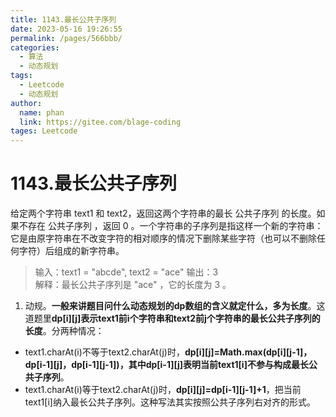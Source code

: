 ```yaml
---
title: 1143.最长公共子序列
date: 2023-05-16 19:26:55
permalink: /pages/566bbb/
categories: 
  - 算法
  - 动态规划
tags: 
  - Leetcode
  - 动态规划
author: 
  name: phan
  link: https://gitee.com/blage-coding
tages: Leetcode
---
```

# 1143.最长公共子序列

给定两个字符串 text1 和 text2，返回这两个字符串的最长 公共子序列 的长度。如果不存在 公共子序列 ，返回 0 。一个字符串的子序列是指这样一个新的字符串：它是由原字符串在不改变字符的相对顺序的情况下删除某些字符（也可以不删除任何字符）后组成的新字符串。

> 输入：text1 = "abcde", text2 = "ace" 
> 输出：3  
> 解释：最长公共子序列是 "ace" ，它的长度为 3 。

1. 动规。**一般来讲题目问什么动态规划的dp数组的含义就定什么，多为长度**。这道题里**dp[i][j\]表示text1前i个字符串和text2前j个字符串的最长公共子序列的长度**。分两种情况：

- text1.charAt(i)不等于text2.charAt(j)时，**dp[i\][j\]=Math.max(dp[i\][j-1\]，dp[i-1\][j\]，dp[i-1\][j-1\])，其中dp[i-1\][j\]表明当前text1[i]不参与构成最长公共子序列**。
- text1.charAt(i)等于text2.charAt(j)时，**dp[i\][j\]=dp[i-1\][j-1\]+1**，把当前text1[i]纳入最长公共子序列。这种写法其实按照公共子序列右对齐的形式。